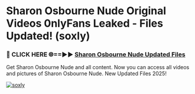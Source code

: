 # Sharon Osbourne Nude Original Videos 0nlyFans Leaked - Files Updated! (soxly)

<h3>🔴 CLICK HERE 🌐==►► <a href="https://tinyurl.com/4mcuefdz" rel="nofollow">Sharon Osbourne Nude Updated Files</a></h3>

Get Sharon Osbourne Nude and all content. Now you can access all videos and pictures of Sharon Osbourne Nude. New Updated Files 2025!

[![soxly](https://i.imgur.com/StAQSOY.gif)](https://tinyurl.com/4mcuefdz)
